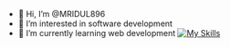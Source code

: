 - 👋 Hi, I’m @MRIDUL896
- 👀 I’m interested in software development
- 🌱 I’m currently learning web development
[![My Skills](https://skillicons.dev/icons?i=aws,gcp,azure,react,vue,flutter&perline=3)](https://skillicons.dev)

<!---
MRIDUL896/MRIDUL896 is a ✨ special ✨ repository because its `README.md` (this file) appears on your GitHub profile.
You can click the Preview link to take a look at your changes.
--->

